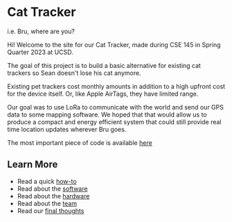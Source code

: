# Cat Tracker 
i.e. Bru, where are you?

Hi! Welcome to the site for our Cat Tracker, made during CSE 145 in Spring Quarter 2023 at UCSD.

The goal of this project is to build a basic alternative for existing cat trackers so Sean doesn't lose his cat anymore. 

Existing pet trackers cost monthly amounts in addition to a high upfront cost for the device itself. Or, like Apple AirTags, they have limited range.

Our goal was to use LoRa to communicate with the world and send our GPS data to some mapping software. We hoped that that would allow us to produce a compact and energy efficient system that could still provide real time location updates wherever Bru goes. 

The most important piece of code is available [here](https://github.com/ArturoAmaya/CSE145-CatTracker/blob/main/final_project.ino)


## Learn More

* Read a quick [how-to](howto.md)
* Read about the [software](software.md)
* Read about the [hardware](hardware.md)
* Read about the [team](team.md)
* Read our [final thoughts](thoughts.md)
